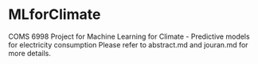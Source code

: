 # MLforClimate
COMS 6998 Project for Machine Learning for Climate - Predictive models for electricity consumption
Please refer to abstract.md and jouran.md for more details.
